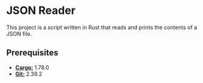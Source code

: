 # JSON Reader

This project is a script written in Rust that reads and prints the contents of a JSON file.

## Prerequisites
<ul>
    <li><b><a href="https://maven.apache.org/download.cgi">Cargo:</a></b> 1.78.0</li>
    <li><b><a href="https://www.git-scm.com/downloads">Git:</a></b> 2.39.2</li>
</ul>
